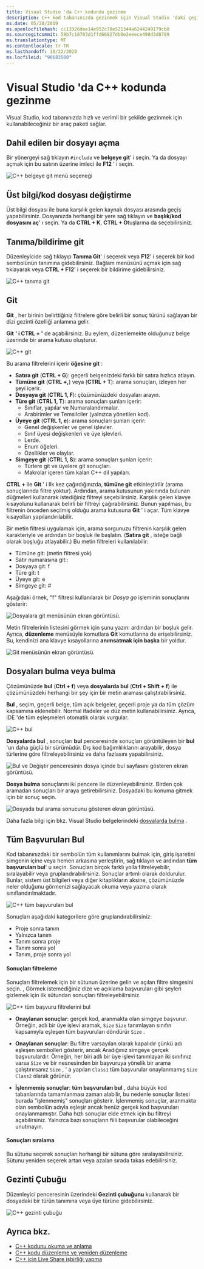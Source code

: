 ```yaml
---
title: Visual Studio 'da C++ kodunda gezinme
description: C++ kod tabanınızda gezinmek için Visual Studio 'daki çeşitli araçları kullanın.
ms.date: 05/28/2019
ms.openlocfilehash: cc13326dee14e952c78e521344a6244249179cb8
ms.sourcegitcommit: 59b7c18703d1ffd66827db0e2eeece490d3d8789
ms.translationtype: MT
ms.contentlocale: tr-TR
ms.lasthandoff: 10/22/2020
ms.locfileid: "90683500"
---
```

# <a name="navigate-c-code-in-visual-studio"></a>Visual Studio 'da C++ kodunda gezinme

Visual Studio, kod tabanınızda hızlı ve verimli bir şekilde gezinmek için kullanabileceğiniz bir araç paketi sağlar.

## <a name="open-an-included-file"></a>Dahil edilen bir dosyayı açma

Bir yönergeyi sağ tıklayın `#include` ve **belgeye git**' i seçin. Ya da dosyayı açmak için bu satırın üzerine imleci ile **F12** ' i seçin.

![C&#43;&#43; belgeye git menü seçeneği](../ide/media/go-to-document.png "Belgeye git")

## <a name="toggle-headercode-file"></a>Üst bilgi/kod dosyası değiştirme

Üst bilgi dosyası ile buna karşılık gelen kaynak dosyası arasında geçiş yapabilirsiniz. Dosyanızda herhangi bir yere sağ tıklayın ve **başlık/kod dosyasını aç**' ı seçin. Ya da **CTRL + K**, **CTRL + O**tuşlarına da seçebilirsiniz.

## <a name="go-to-definitiondeclaration"></a>Tanıma/bildirime git

Düzenleyicide sağ tıklayıp **Tanıma Git**' i seçerek veya **F12**' i seçerek bir kod sembolünün tanımına gidebilirsiniz. Bağlam menüsünü açmak için sağ tıklayarak veya **CTRL + F12**' i seçerek bir bildirime gidebilirsiniz.

![C&#43;&#43; tanıma git](../ide/media/go-to-def.png "Tanıma Git")

## <a name="go-to"></a>Git

**Git** , her birinin belirttiğiniz filtrelere göre belirli bir sonuç türünü sağlayan bir dizi gezinti özelliği anlamına gelir.

**Git** **' i CTRL + '** de açabilirsiniz. Bu eylem, düzenlemekte olduğunuz belge üzerinde bir arama kutusu oluşturur.

![C&#43;&#43; git](../ide/media/go-to-cpp.png "Git")

Bu arama filtrelerini içerir **öğesine git** :

- **Satıra git** (**CTRL + G**): geçerli belgenizdeki farklı bir satıra hızlıca atlayın.
- **Tümüne git** (**CTRL +,**) veya (**CTRL + T**): arama sonuçları, izleyen her şeyi içerir.
- **Dosyaya git** (**CTRL 1, F**): çözümünüzdeki dosyaları arayın.
- **Türe git** (**CTRL 1, T**): arama sonuçları şunları içerir:
  - Sınıflar, yapılar ve Numaralandırmalar.
  - Arabirimler ve Temsilciler (yalnızca yönetilen kod).
- **Üyeye git** (**CTRL 1, e**): arama sonuçları şunları içerir:
  - Genel değişkenler ve genel işlevler.
  - Sınıf üyesi değişkenleri ve üye işlevleri.
  - Lerde.
  - Enum öğeleri.
  - Özellikler ve olaylar.
- **Simgeye git** (**CTRL 1, S**): arama sonuçları şunları içerir:
  - Türlere git ve üyelere git sonuçları.
  - Makrolar içeren tüm kalan C++ dil yapıları.

**CTRL +** ile **Git** ' i Ilk kez çağırdığınızda, **tümüne git** etkinleştirilir (arama sonuçlarında filtre yoktur). Ardından, arama kutusunun yakınında bulunan düğmeleri kullanarak istediğiniz filtreyi seçebilirsiniz. Karşılık gelen klavye kısayolunu kullanarak belirli bir filtreyi çağırabilirsiniz. Bunun yapılması, bu filtrenin önceden seçilmiş olduğu arama kutusuna **Git** ' i açar. Tüm klavye kısayolları yapılandırılabilir.

Bir metin filtresi uygulamak için, arama sorgunuzu filtrenin karşılık gelen karakteriyle ve ardından bir boşluk ile başlatın. (**Satıra git** , isteğe bağlı olarak boşluğu atlayabilir.) Bu metin filtreleri kullanılabilir:

- Tümüne git: (metin filtresi yok)
- Satır numarasına git::
- Dosyaya git: f
- Türe git: t
- Üyeye git: e
- Simgeye git: #

Aşağıdaki örnek, "f" filtresi kullanılarak bir *Dosya go* işleminin sonuçlarını gösterir:

![Dosyalara git menüsünün ekran görüntüsü.](../ide/media/vs2017-go-to-results.png "Menüye git")

Metin filtrelerinin listesini görmek için şunu yazın: ardından bir boşluk gelir. Ayrıca, **düzenleme** menüsüyle komutlara **Git** komutlarına de erişebilirsiniz. Bu, kendinizi ana klavye kısayollarına **anımsatmak için başka** bir yoldur.

![Git menüsünün ekran görüntüsü.](../ide/media/go-to-menu-cpp.png "Menüye git")

## <a name="find-or-find-in-files"></a>Dosyaları bulma veya bulma

Çözümünüzde **bul** (**Ctrl + f**) veya **dosyalarda bul** (**Ctrl + Shift + f**) ile çözümünüzdeki herhangi bir şey için bir metin araması çalıştırabilirsiniz.

**Bul** , seçim, geçerli belge, tüm açık belgeler, geçerli proje ya da tüm çözüm kapsamına eklenebilir. Normal ifadeler ve düz metin kullanabilirsiniz. Ayrıca, IDE 'de tüm eşleşmeleri otomatik olarak vurgular.

![C&#43;&#43; bul](../ide/media/find-cpp.png "Bul")

**Dosyalarda bul** , sonuçları **bul** penceresinde sonuçları görüntüleyen bir **bul** 'un daha güçlü bir sürümüdür. Dış kod bağımlılıklarını arayabilir, dosya türlerine göre filtreleyebilirsiniz ve daha fazlasını yapabilirsiniz.

![Bul ve Değiştir penceresinin dosya içinde bul sayfasını gösteren ekran görüntüsü.](../ide/media/find-in-files-cpp.png "Dosyalarda Bul")

**Dosya bulma** sonuçlarını iki pencere ile düzenleyebilirsiniz. Birden çok aramadan sonuçları bir araya getirebilirsiniz. Dosyadaki bu konuma gitmek için bir sonuç seçin.

![Dosyada bul arama sonucunu gösteren ekran görüntüsü.](../ide/media/vs2017-find-in-files-results.png "Dosyalarda Bul")

Daha fazla bilgi için bkz. Visual Studio belgelerindeki [dosyalarda bulma](/visualstudio/ide/find-in-files) .

## <a name="find-all-references"></a>Tüm Başvuruları Bul

Kod tabanınızdaki bir sembolün tüm kullanımlarını bulmak için, giriş işaretini simgenin içine veya hemen arkasına yerleştirin, sağ tıklayın ve ardından **tüm başvuruları bul**' u seçin. Sonuçları birçok farklı yolla filtreleyebilir, sıralayabilir veya gruplandırabilirsiniz. Sonuçlar artımlı olarak doldurulur. Bunlar, sistem üst bilgileri veya diğer kitaplıkların aksine, çözümünüzde neler olduğunu görmenizi sağlayacak okuma veya yazma olarak sınıflandırılmaktadır.

![C&#43;&#43; tüm başvuruları bul](../ide/media/find-all-references-results-cpp.png "Tüm başvuruları bul")

Sonuçları aşağıdaki kategorilere göre gruplandırabilirsiniz:

- Proje sonra tanım
- Yalnızca tanım
- Tanım sonra proje
- Tanım sonra yol
- Tanım, proje sonra yol

#### <a name="filter-results"></a>Sonuçları filtreleme

Sonuçları filtrelemek için bir sütunun üzerine gelin ve açılan filtre simgesini seçin. , Görmek istemediğiniz dize ve açıklama başvuruları gibi şeyleri gizlemek için ilk sütundan sonuçları filtreleyebilirsiniz.

![C&#43;&#43; tüm başvuru filtrelerini bul](../ide/media/find-all-references-filters-cpp.png "Tüm başvuru filtrelerini bul")

- **Onaylanan sonuçlar**: gerçek kod, aranmakta olan simgeye başvurur. Örneğin, adlı bir üye işlevi aramak, `Size` `Size` tanımlayan sınıfın kapsamıyla eşleşen tüm başvuruları döndürür `Size` .

- **Onaylanan sonuçlar**: Bu filtre varsayılan olarak kapalıdır çünkü adı eşleşen sembolleri gösterir, ancak Aradığınız simgeye gerçek başvurulardır. Örneğin, her biri adlı bir üye işlevi tanımlayan iki sınıfınız varsa `Size` ve bir nesnesinden bir başvuruya yönelik bir arama çalıştırırsanız `Size` , ' a yapılan `Class1` tüm başvurular onaylanmamış `Size` `Class2` olarak görünür.

- **İşlenmemiş sonuçlar**: **tüm başvuruları bul** , daha büyük kod tabanlarında tamamlanması zaman alabilir, bu nedenle sonuçlar listesi burada "işlenmemiş" sonuçları gösterir. İşlenmemiş sonuçlar, aranmakta olan sembolün adıyla eşleşir ancak henüz gerçek kod başvuruları onaylanmamıştır. Daha hızlı sonuçlar elde etmek için bu filtreyi açabilirsiniz. Yalnızca bazı sonuçların fiili başvurular olabileceğini unutmayın.

#### <a name="sort-results"></a>Sonuçları sıralama

Bu sütunu seçerek sonuçları herhangi bir sütuna göre sıralayabilirsiniz. Sütunu yeniden seçerek artan veya azalan sırada takas edebilirsiniz.

## <a name="navigation-bar"></a>Gezinti Çubuğu

Düzenleyici penceresinin üzerindeki **Gezinti çubuğunu** kullanarak bir dosyadaki bir türün tanımına veya üye türüne gidebilirsiniz.

![C&#43;&#43; gezinti çubuğu](../ide/media/navbar-cpp.png "Gezinti Çubuğu")

## <a name="see-also"></a>Ayrıca bkz.

- [C++ kodunu okuma ve anlama](read-and-understand-code-cpp.md)</br>
- [C++ kodu düzenleme ve yeniden düzenleme](read-and-understand-code-cpp.md)</br>
- [C++ için Live Share işbirliği yapma](live-share-cpp.md)
